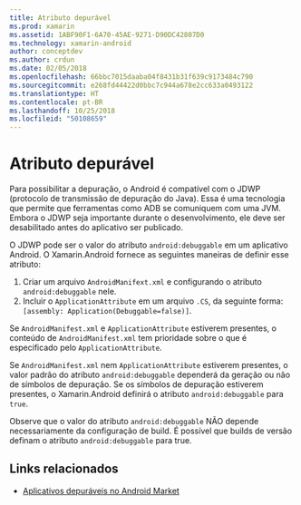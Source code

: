 ```yaml
---
title: Atributo depurável
ms.prod: xamarin
ms.assetid: 1ABF90F1-6A70-45AE-9271-D90DC42807D0
ms.technology: xamarin-android
author: conceptdev
ms.author: crdun
ms.date: 02/05/2018
ms.openlocfilehash: 66bbc7015daaba04f8431b31f639c9173484c790
ms.sourcegitcommit: e268fd44422d0bbc7c944a678e2cc633a0493122
ms.translationtype: HT
ms.contentlocale: pt-BR
ms.lasthandoff: 10/25/2018
ms.locfileid: "50108659"
---
```

# <a name="debuggable-attribute"></a>Atributo depurável



Para possibilitar a depuração, o Android é compatível com o JDWP (protocolo de transmissão de depuração do Java). Essa é uma tecnologia que permite que ferramentas como ADB se comuniquem com uma JVM. Embora o JDWP seja importante durante o desenvolvimento, ele deve ser desabilitado antes do aplicativo ser publicado.

O JDWP pode ser o valor do atributo `android:debuggable` em um aplicativo Android. O Xamarin.Android fornece as seguintes maneiras de definir esse atributo:

1.  Criar um arquivo `AndroidManifext.xml` e configurando o atributo `android:debuggable` nele.
2.  Incluir o `ApplicationAttribute` em um arquivo `.CS`, da seguinte forma: `[assembly: Application(Debuggable=false)]`.


Se `AndroidManifest.xml` e `ApplicationAttribute` estiverem presentes, o conteúdo de `AndroidManifest.xml` tem prioridade sobre o que é especificado pelo `ApplicationAttribute`.

Se `AndroidManifest.xml` nem `ApplicationAttribute` estiverem presentes, o valor padrão do atributo `android:debuggable` dependerá da geração ou não de símbolos de depuração. Se os símbolos de depuração estiverem presentes, o Xamarin.Android definirá o atributo `android:debuggable` para `true`.

Observe que o valor do atributo `android:debuggable` NÃO depende necessariamente da configuração de build. É possível que builds de versão definam o atributo `android:debuggable` para true.


## <a name="related-links"></a>Links relacionados

- [Aplicativos depuráveis no Android Market](http://labs.mwrinfosecurity.com/blog/2011/07/07/debuggable-apps-in-android-market/)
